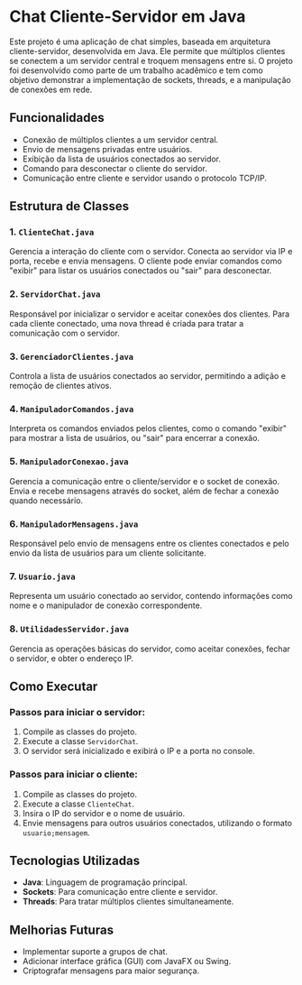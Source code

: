 # Chat Cliente-Servidor em Java

Este projeto é uma aplicação de chat simples, baseada em arquitetura cliente-servidor, desenvolvida em Java. Ele permite que múltiplos clientes se conectem a um servidor central e troquem mensagens entre si. O projeto foi desenvolvido como parte de um trabalho acadêmico e tem como objetivo demonstrar a implementação de sockets, threads, e a manipulação de conexões em rede.

## Funcionalidades

- Conexão de múltiplos clientes a um servidor central.
- Envio de mensagens privadas entre usuários.
- Exibição da lista de usuários conectados ao servidor.
- Comando para desconectar o cliente do servidor.
- Comunicação entre cliente e servidor usando o protocolo TCP/IP.

## Estrutura de Classes

### 1. `ClienteChat.java`
Gerencia a interação do cliente com o servidor. Conecta ao servidor via IP e porta, recebe e envia mensagens. O cliente pode enviar comandos como "exibir" para listar os usuários conectados ou "sair" para desconectar.

### 2. `ServidorChat.java`
Responsável por inicializar o servidor e aceitar conexões dos clientes. Para cada cliente conectado, uma nova thread é criada para tratar a comunicação com o servidor. 

### 3. `GerenciadorClientes.java`
Controla a lista de usuários conectados ao servidor, permitindo a adição e remoção de clientes ativos.

### 4. `ManipuladorComandos.java`
Interpreta os comandos enviados pelos clientes, como o comando "exibir" para mostrar a lista de usuários, ou "sair" para encerrar a conexão.

### 5. `ManipuladorConexao.java`
Gerencia a comunicação entre o cliente/servidor e o socket de conexão. Envia e recebe mensagens através do socket, além de fechar a conexão quando necessário.

### 6. `ManipuladorMensagens.java`
Responsável pelo envio de mensagens entre os clientes conectados e pelo envio da lista de usuários para um cliente solicitante.

### 7. `Usuario.java`
Representa um usuário conectado ao servidor, contendo informações como nome e o manipulador de conexão correspondente.

### 8. `UtilidadesServidor.java`
Gerencia as operações básicas do servidor, como aceitar conexões, fechar o servidor, e obter o endereço IP.

## Como Executar

### Passos para iniciar o servidor:

1. Compile as classes do projeto.
2. Execute a classe `ServidorChat`.
3. O servidor será inicializado e exibirá o IP e a porta no console.

### Passos para iniciar o cliente:

1. Compile as classes do projeto.
2. Execute a classe `ClienteChat`.
3. Insira o IP do servidor e o nome de usuário.
4. Envie mensagens para outros usuários conectados, utilizando o formato `usuario;mensagem`.

## Tecnologias Utilizadas

- **Java**: Linguagem de programação principal.
- **Sockets**: Para comunicação entre cliente e servidor.
- **Threads**: Para tratar múltiplos clientes simultaneamente.

## Melhorias Futuras

- Implementar suporte a grupos de chat.
- Adicionar interface gráfica (GUI) com JavaFX ou Swing.
- Criptografar mensagens para maior segurança.

